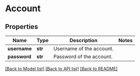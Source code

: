 # Account

## Properties
Name | Type | Description | Notes
------------ | ------------- | ------------- | -------------
**username** | **str** | Username of the account. | 
**password** | **str** | Password of the account. | 

[[Back to Model list]](../README.md#documentation-for-models) [[Back to API list]](../README.md#documentation-for-api-endpoints) [[Back to README]](../README.md)


